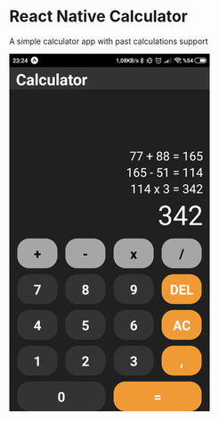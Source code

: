 # React Native Calculator

A simple calculator app with past calculations support

![screen image](./assets/screen1.png)
